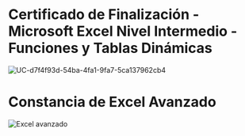 # Certificado de Finalización - Microsoft Excel Nivel Intermedio - Funciones y Tablas Dinámicas 
![UC-d7f4f93d-54ba-4fa1-9fa7-5ca137962cb4](https://user-images.githubusercontent.com/54081927/117325583-78adab00-ae56-11eb-9b79-1719e9f2659d.jpg)


# Constancia de Excel Avanzado
![Excel avanzado](https://user-images.githubusercontent.com/54081927/117328061-e529a980-ae58-11eb-8cf6-3b6474168d7c.jpg)
